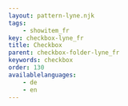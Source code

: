 ```yaml
---
layout: pattern-lyne.njk
tags: 
    - showitem_fr
key: checkbox-lyne_fr
title: Checkbox
parent: checkbox-folder-lyne_fr
keywords: checkbox
order: 130
availablelanguages: 
    - de
    - en
---
```

